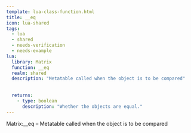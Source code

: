 ```yaml
---
template: lua-class-function.html
title: __eq
icon: lua-shared
tags:
  - lua
  - shared
  - needs-verification
  - needs-example
lua:
  library: Matrix
  function: __eq
  realm: shared
  description: "Metatable called when the object is to be compared"
  
  
  returns:
    - type: boolean
      description: "Whether the objects are equal."
---
```


<div class="lua__search__keywords">
Matrix:__eq &#x2013; Metatable called when the object is to be compared
</div>
